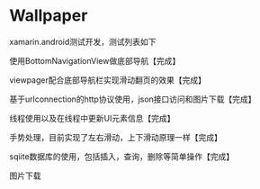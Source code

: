 # Wallpaper
<p>xamarin.android测试开发，测试列表如下</p>
<p>使用BottomNavigationView做底部导航【完成】</p>
<p>viewpager配合底部导航栏实现滑动翻页的效果【完成】</p>
<p>基于urlconnection的http协议使用，json接口访问和图片下载【完成】</p>
<p>线程使用以及在线程中更新UI元素信息【完成】</p>
<p>手势处理，目前实现了左右滑动，上下滑动原理一样【完成】</p>
<p>sqiite数据库的使用，包括插入，查询，删除等简单操作【完成】</p>
<p>图片下载</p>
